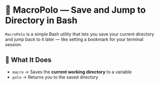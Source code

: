 # 📌 MacroPolo — Save and Jump to Directory in Bash

`MacroPolo` is a simple Bash utility that lets you save your current directory and jump back to it later — like setting a bookmark for your terminal session.

## 🧠 What It Does

- `macro` → Saves the **current working directory** to a variable
- `polo`  → Returns you to the saved directory


